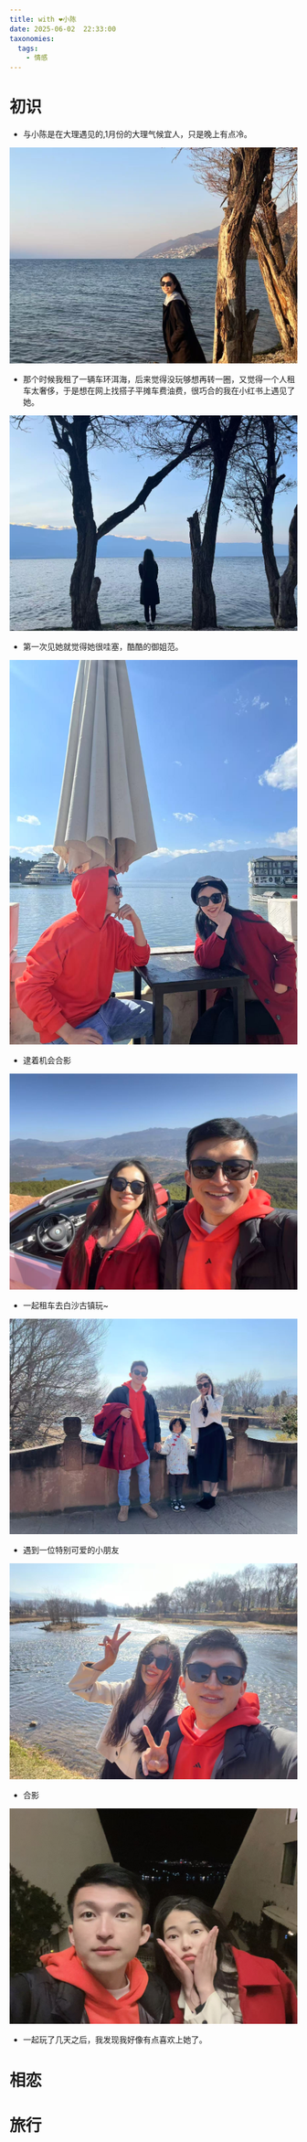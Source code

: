 ```yaml
---
title: with ❤️小陈
date: 2025-06-02  22:33:00 
taxonomies:
  tags:
    - 情感
---
```


# 初识
- 与小陈是在大理遇见的,1月份的大理气候宜人，只是晚上有点冷。

![在洱海](1.jpg)
- 那个时候我租了一辆车环洱海，后来觉得没玩够想再转一圈，又觉得一个人租车太奢侈，于是想在网上找搭子平摊车费油费，很巧合的我在小红书上遇见了她。

![在洱海](7.jpg)
- 第一次见她就觉得她很哇塞，酷酷的御姐范。

![在洱海](2.jpg)
- 逮着机会合影

![在洱海](3.jpg)
- 一起租车去白沙古镇玩~

![在洱海](4.jpg)
- 遇到一位特别可爱的小朋友

![在洱海](5.jpg)
- 合影

![在洱海](6.jpg)
- 一起玩了几天之后，我发现我好像有点喜欢上她了。

# 相恋


# 旅行

